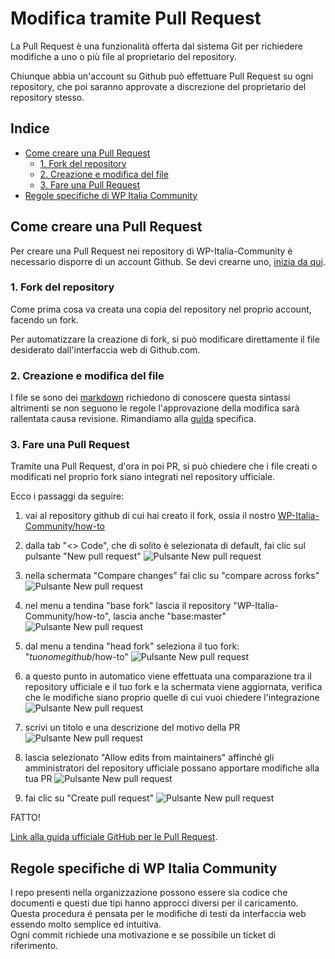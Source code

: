 # Modifica tramite Pull Request

La Pull Request è una funzionalità offerta dal sistema Git per richiedere modifiche a uno o più file al proprietario del repository.

Chiunque abbia un'account su Github può effettuare Pull Request su ogni repository, che poi saranno approvate a discrezione del proprietario del repository stesso.

## Indice

*   [Come creare una Pull Request](#come-creare-una-pull-request)
    *   [1. Fork del repository](#1-fork-del-repository)
    *   [2. Creazione e modifica del file](#2-creazione-e-modifica-del-file)
    *   [3. Fare una Pull Request](#3-fare-una-pull-request)
*   [Regole specifiche di WP Italia Community](#regole-specifiche-di-wp-italia-community)

## Come creare una Pull Request

Per creare una Pull Request nei repository di WP-Italia-Community è necessario disporre di un account Github. Se devi crearne uno, [inizia da qui](https://github.com/join?source=header-home).

### 1. Fork del repository

Come prima cosa va creata una copia del repository nel proprio account, facendo un fork. 

Per automatizzare la creazione di fork, si può modificare direttamente il file desiderato dall'interfaccia web di Github.com.

### 2. Creazione e modifica del file

I file se sono dei [markdown](https://it.wikipedia.org/wiki/Markdown) richiedono di conoscere questa sintassi altrimenti se non seguono le regole l'approvazione della modifica sarà rallentata causa revisione.
Rimandiamo alla [guida](https://github.com/WP-Italia-Community/how-to/blob/master/github/creare-nuovo-file/creare-nuovo-file.md) specifica. 

### 3. Fare una Pull Request

Tramite una Pull Request, d'ora in poi PR, si può chiedere che i file creati o modificati nel proprio fork siano integrati nel repository ufficiale.

Ecco i passaggi da seguire:

1. vai al repository github di cui hai creato il fork, ossia il nostro [WP-Italia-Community/how-to](https://github.com/WP-Italia-Community/how-to)

1. dalla tab "<> Code", che di solito è selezionata di default, fai clic sul pulsante "New pull request"
![Pulsante New pull request](https://github.com/lidialab/how-to/blob/master/github/img/step2.png)

1. nella schermata "Compare changes" fai clic su "compare across forks"
![Pulsante New pull request](https://github.com/lidialab/how-to/blob/master/github/img/step3.png)

1. nel menu a tendina "base fork" lascia il repository "WP-Italia-Community/how-to", lascia anche "base:master"
![Pulsante New pull request](https://github.com/lidialab/how-to/blob/master/github/img/step4.png)

1. dal menu a tendina "head fork" seleziona il tuo fork: "_tuonomegithub_/how-to"
![Pulsante New pull request](https://github.com/lidialab/how-to/blob/master/github/img/step5.png)

1. a questo punto in automatico viene effettuata una comparazione tra il repository ufficiale e il tuo fork e la schermata viene aggiornata, verifica che le modifiche siano proprio quelle di cui vuoi chiedere l'integrazione
![Pulsante New pull request](https://github.com/lidialab/how-to/blob/master/github/img/step6.png)

1. scrivi un titolo e una descrizione del motivo della PR
![Pulsante New pull request](https://github.com/lidialab/how-to/blob/master/github/img/step7.png)

1. lascia selezionato "Allow edits from maintainers" affinché gli amministratori del repository ufficiale possano apportare modifiche alla tua PR
![Pulsante New pull request](https://github.com/lidialab/how-to/blob/master/github/img/step8.png)

1. fai clic su "Create pull request"
![Pulsante New pull request](https://github.com/lidialab/how-to/blob/master/github/img/step9.png)


FATTO!


[Link alla guida ufficiale GitHub per le Pull Request](https://help.github.com/articles/creating-a-pull-request-from-a-fork/).

## Regole specifiche di WP Italia Community

I repo presenti nella organizzazione possono essere sia codice che documenti e questi due tipi hanno approcci diversi per il caricamento.  
Questa procedura é pensata per le modifiche di testi da interfaccia web essendo molto semplice ed intuitiva.  
Ogni commit richiede una motivazione e se possibile un ticket di riferimento.
